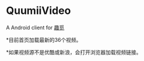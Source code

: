 # QuumiiVideo
A Android client for [趣觅](http://www.quumii.com/videolist.php)

*目前首页加载最新的36个视频。

*如果视频源不是优酷或新浪，会打开浏览器加载视频链接。
